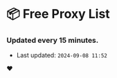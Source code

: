 # :package: Free Proxy List
### Updated every 15 minutes.

- Last updated: `2024-09-08 11:52`

:heart:
